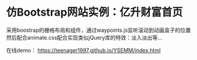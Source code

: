 # 仿Bootstrap网站实例：亿升财富首页

 采用boostrap的栅格布局和组件，通过waypoints.js监听滚动到动画盒子的位置然后配合animate.css配合实现类似jQuery库的特效：淡入淡出等...

 在线demo： https://teenager1997.github.io/YSEMM/index.html
